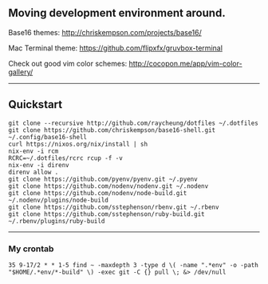 Moving development environment around.
------

Base16 themes: http://chriskempson.com/projects/base16/

Mac Terminal theme: https://github.com/flipxfx/gruvbox-terminal

Check out good vim color schemes: http://cocopon.me/app/vim-color-gallery/

------

## Quickstart

    git clone --recursive http://github.com/raycheung/dotfiles ~/.dotfiles
    git clone https://github.com/chriskempson/base16-shell.git ~/.config/base16-shell
    curl https://nixos.org/nix/install | sh
    nix-env -i rcm
    RCRC=~/.dotfiles/rcrc rcup -f -v
    nix-env -i direnv
    direnv allow .
    git clone https://github.com/pyenv/pyenv.git ~/.pyenv
    git clone https://github.com/nodenv/nodenv.git ~/.nodenv
    git clone https://github.com/nodenv/node-build.git ~/.nodenv/plugins/node-build
    git clone https://github.com/sstephenson/rbenv.git ~/.rbenv
    git clone https://github.com/sstephenson/ruby-build.git ~/.rbenv/plugins/ruby-build

------

### My crontab

    35 9-17/2 * * 1-5 find ~ -maxdepth 3 -type d \( -name ".*env" -o -path "$HOME/.*env/*-build" \) -exec git -C {} pull \; &> /dev/null
